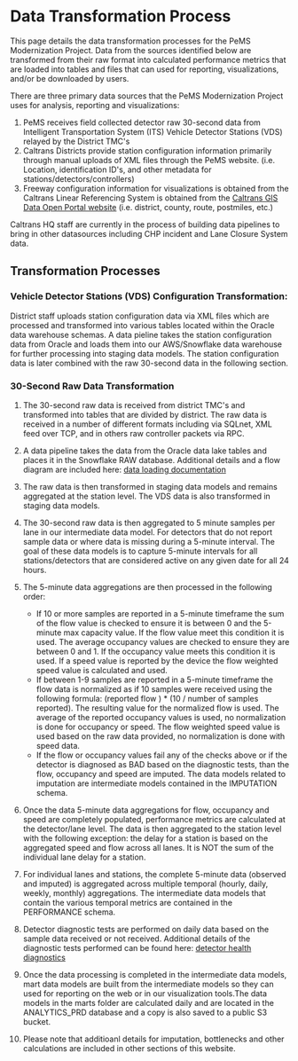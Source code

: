 # Data Transformation Process

This page details the data transformation processes for the PeMS Modernization
Project. Data from the sources identified below are transformed from their raw
format into calculated performance metrics that are loaded into tables and files
that can used for reporting, visualizations, and/or be downloaded by users.

There are three primary data sources that the PeMS Modernization Project
uses for analysis, reporting and visualizations:

1. PeMS receives field collected detector raw 30-second data from Intelligent
   Transportation System (ITS) Vehicle Detector Stations (VDS) relayed by the District TMC's
2. Caltrans Districts provide station configuration information primarily through manual
   uploads of XML files through the PeMS website.
   (i.e. Location, identification ID's, and other metadata for stations/detectors/controllers)
3. Freeway configuration information for visualizations is obtained from the Caltrans Linear Referencing
   System is obtained from the [Caltrans GIS Data Open Portal website](https://gisdata-caltrans.opendata.arcgis.com/)
   (i.e. district, county, route, postmiles, etc.)

Caltrans HQ staff are currently in the process of building data pipelines
to bring in other datasources including CHP incident and Lane Closure
System data.

## Transformation Processes

### Vehicle Detector Stations (VDS) Configuration Transformation:

District staff uploads station configuration data via XML files which are processed and transformed into
various tables located within the Oracle data warehouse schemas. A data pieline takes the station configuration data
from Oracle and loads them into our AWS/Snowflake data warehouse for further processing into staging data models.
The station configuration data is later combined with the raw 30-second data in the following section.

### 30-Second Raw Data Transformation

1. The 30-second raw data is received from district TMC's and transformed into tables that are divided by district. The raw
   data is received in a number of different formats including via SQLnet, XML feed over TCP, and in others raw controller
   packets via RPC.
2. A data pipeline takes the data from the Oracle data lake tables and places it in the Snowflake RAW database. Additional
   details and a flow diagram are included here: [data loading documentation](https://cagov.github.io/caldata-mdsa-caltrans-pems/data-loading/)
3. The raw data is then transformed in staging data models and remains aggregated at the station level. The VDS data is also
   transformed in staging data models.
4. The 30-second raw data is then aggregated to 5 minute samples per lane in our intermediate data model. For detectors that
   do not report sample data or where data is missing during a 5-minute interval. The goal of these data models is to capture
   5-minute intervals for all stations/detectors that are considered active on any given date for all 24 hours.
5. The 5-minute data aggregations are then processed in the following order:

   - If 10 or more samples are reported in a 5-minute timeframe the sum of the flow value is checked to ensure it is between 0
     and the 5-minute max capacity value. If the flow value meet this condition it is used. The average occupancy values are checked
     to ensure they are between 0 and 1. If the occupancy value meets this condition it is used. If a speed value is reported by the
     device the flow weighted speed value is calculated and used.
   - If between 1-9 samples are reported in a 5-minute timeframe the flow data is normalized as if 10 samples were received using the
     following formula: (reported flow ) \* (10 / number of samples reported). The resulting value for the normalized flow is used. The
     average of the reported occupancy values is used, no normalization is done for occupancy or speed. The flow weighted speed value is
     used based on the raw data provided, no normalization is done with speed data.
   - If the flow or occupancy values fail any of the checks above or if the detector is diagnosed as BAD based on the diagnostic tests,
     than the flow, occupancy and speed are imputed. The data models related to imputation are intermediate models contained in the
     IMPUTATION schema.

6. Once the data 5-minute data aggregations for flow, occupancy and speed are completely populated, performance metrics are calculated
   at the detector/lane level. The data is then aggregated to the station level with the following exception: the delay for a station is
   based on the aggregated speed and flow across all lanes. It is NOT the sum of the individual lane delay for a station.
7. For individual lanes and stations, the complete 5-minute data (observed and imputed) is aggregated across multiple temporal
   (hourly, daily, weekly, monthly) aggregations. The intermediate data models that contain the various temporal metrics are contained
   in the PERFORMANCE schema.
8. Detector diagnostic tests are performed on daily data based on the sample data received or not received. Additional details of
   the diagnostic tests performed can be found here: [detector health diagnostics](https://cagov.github.io/caldata-mdsa-caltrans-pems/data/detector-health/)
9. Once the data processing is completed in the intermediate data models, mart data models are built from the intermediate models so
   they can used for reporting on the web or in our visualization tools.The data models in the marts folder are calculated daily and are
   located in the ANALYTICS_PRD database and a copy is also saved to a public S3 bucket.
10. Please note that additioanl details for imputation, bottlenecks and other calculations are included in other sections of this website.
